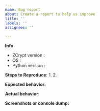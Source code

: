 ```yaml
---
name: Bug report
about: Create a report to help us improve
title: ''
labels: ''
assignees: ''

---
```


**Info**
* ZCrypt version : 
* OS : 
* Python version : 

**Steps to Reproduce:**
1. 
2. 

**Expected behavior:**
<!-- What were you expecting ? -->

**Actual behavior:**
<!-- What happened instead ? -->

**Screenshots or console dump:**
<!-- Only if applicable -->
